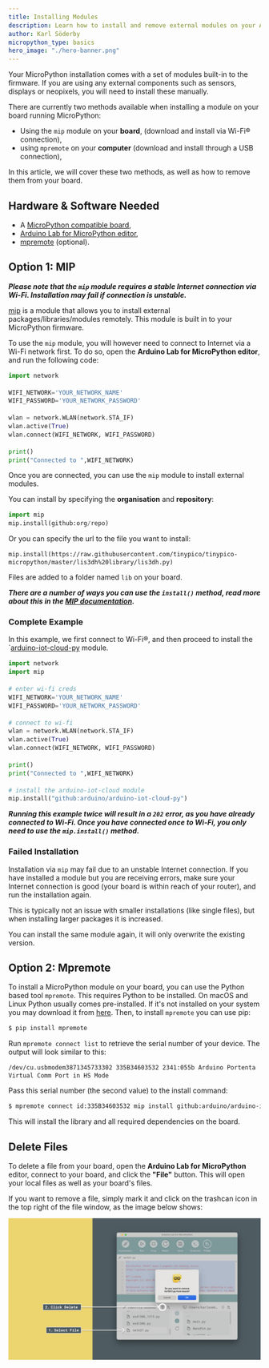 ```yaml
---
title: Installing Modules
description: Learn how to install and remove external modules on your Arduino board.
author: Karl Söderby
micropython_type: basics
hero_image: "./hero-banner.png"
---
```


Your MicroPython installation comes with a set of modules built-in to the firmware. If you are using any external components such as sensors, displays or neopixels, you will need to install these manually.

There are currently two methods available when installing a module on your board running MicroPython:
- Using the `mip` module on your **board**, (download and install via Wi-Fi® connection),
- using `mpremote` on your **computer** (download and install through a USB connection),

In this article, we will cover these two methods, as well as how to remove them from your board.

## Hardware & Software Needed

- A [MicroPython compatible board](/micropython/basics/board-installation#supported-boards),
- [Arduino Lab for MicroPython editor](https://labs.arduino.cc/en/labs/micropython),
- [mpremote](https://pypi.org/project/mpremote/) (optional).

## Option 1: MIP

***Please note that the `mip` module requires a stable Internet connection via Wi-Fi. Installation may fail if connection is unstable.***

[mip](https://docs.micropython.org/en/latest/reference/packages.html#installing-packages-with-mip) is a module that allows you to install external packages/libraries/modules remotely. This module is built in to your MicroPython firmware.

To use the `mip` module, you will however need to connect to Internet via a Wi-Fi network first. To do so, open the **Arduino Lab for MicroPython editor**, and run the following code:

```python
import network

WIFI_NETWORK='YOUR_NETWORK_NAME'
WIFI_PASSWORD='YOUR_NETWORK_PASSWORD'

wlan = network.WLAN(network.STA_IF)
wlan.active(True)
wlan.connect(WIFI_NETWORK, WIFI_PASSWORD)

print()
print("Connected to ",WIFI_NETWORK)
```

Once you are connected, you can use the `mip` module to install external modules. 

You can install by specifying the **organisation** and **repository**:

```python
import mip
mip.install(github:org/repo)
```

Or you can specify the url to the file you want to install:

```
mip.install(https://raw.githubusercontent.com/tinypico/tinypico-micropython/master/lis3dh%20library/lis3dh.py)
```

Files are added to a folder named `lib` on your board.

***There are a number of ways you can use the `install()` method, read more about this in the [MIP documentation](https://docs.micropython.org/en/latest/reference/packages.html#installing-packages-with-mip).***

### Complete Example

In this example, we first connect to Wi-Fi®, and then proceed to install the `[arduino-iot-cloud-py](https://github.com/arduino/arduino-iot-cloud-py) module. 

```python
import network
import mip

# enter wi-fi creds
WIFI_NETWORK='YOUR_NETWORK_NAME'
WIFI_PASSWORD='YOUR_NETWORK_PASSWORD'

# connect to wi-fi
wlan = network.WLAN(network.STA_IF)
wlan.active(True)
wlan.connect(WIFI_NETWORK, WIFI_PASSWORD)

print()
print("Connected to ",WIFI_NETWORK)

# install the arduino-iot-cloud module
mip.install("github:arduino/arduino-iot-cloud-py")
```

***Running this example twice will result in a `202` error, as you have already connected to Wi-Fi. Once you have connected once to Wi-Fi, you only need to use the `mip.install()` method.***

### Failed Installation

Installation via `mip` may fail due to an unstable Internet connection. If you have installed a module but you are receiving errors, make sure your Internet connection is good (your board is within reach of your router), and run the installation again.

This is typically not an issue with smaller installations (like single files), but when installing larger packages it is increased.  

You can install the same module again, it will only overwrite the existing version.

## Option 2: Mpremote

To install a MicroPython module on your board, you can use the Python based tool `mpremote`. This requires Python to be installed. On macOS and Linux Python usually comes pre-installed. If it's not installed on your system you may download it from [here](https://www.python.org/downloads/). Then, to install `mpremote` you can use pip:

```bash
$ pip install mpremote
```

Run `mpremote connect list` to retrieve the serial number of your device. The output will look similar to this:

```
/dev/cu.usbmodem3871345733302 335B34603532 2341:055b Arduino Portenta Virtual Comm Port in HS Mode
```

Pass this serial number (the second value) to the install command:

```bash
$ mpremote connect id:335B34603532 mip install github:arduino/arduino-iot-cloud-py
```

This will install the library and all required dependencies on the board.

## Delete Files

To delete a file from your board, open the **Arduino Lab for MicroPython** editor, connect to your board, and click the **"File"** button. This will open your local files as well as your board's files.

If you want to remove a file, simply mark it and click on the trashcan icon in the top right of the file window, as the image below shows:

![Removing files.](assets/delete-file.png)
